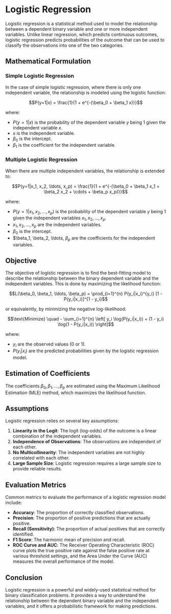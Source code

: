 # Logistic Regression

Logistic regression is a statistical method used to model the relationship between a dependent binary variable and one or more independent variables. Unlike linear regression, which predicts continuous outcomes, logistic regression predicts probabilities of the outcome that can be used to classify the observations into one of the two categories.

## Mathematical Formulation

### Simple Logistic Regression

In the case of simple logistic regression, where there is only one independent variable, the relationship is modeled using the logistic function:

$$P(y=1|x) = \frac{1}{1 + e^{-(\beta_0 + \beta_1 x)}}$$

where:
- $P(y=1|x)$ is the probability of the dependent variable $y$ being 1 given the independent variable $x$.
- $x$ is the independent variable.
- $\beta_0$ is the intercept.
- $\beta_1$ is the coefficient for the independent variable.

### Multiple Logistic Regression

When there are multiple independent variables, the relationship is extended to:

$$P(y=1|x_1, x_2, \ldots, x_p) = \frac{1}{1 + e^{-(\beta_0 + \beta_1 x_1 + \beta_2 x_2 + \cdots + \beta_p x_p)}}$$

where:
- $P(y=1|x_1, x_2, \ldots, x_p)$ is the probability of the dependent variable $y$ being 1 given the independent variables $x_1, x_2, \ldots, x_p$.
- $x_1, x_2, \ldots, x_p$ are the independent variables.
- $\beta_0$ is the intercept.
- $\beta_1, \beta_2, \ldots, $\beta_p$ are the coefficients for the independent variables.

## Objective

The objective of logistic regression is to find the best-fitting model to describe the relationship between the binary dependent variable and the independent variables. This is done by maximizing the likelihood function:

$$L(\beta_0, \beta_1, \ldots, \beta_p) = \prod_{i=1}^{n} P(y_i|x_i)^{y_i} [1 - P(y_i|x_i)]^{1 - y_i}$$

or equivalently, by minimizing the negative log-likelihood:

$$\text{Minimize} \quad - \sum_{i=1}^{n} \left[ y_i \log(P(y_i|x_i)) + (1 - y_i) \log(1 - P(y_i|x_i)) \right]$$

where:
- $y_i$ are the observed values (0 or 1).
- $P(y_i|x_i)$ are the predicted probabilities given by the logistic regression model.

## Estimation of Coefficients

The coefficients $\beta_0, \beta_1, \ldots, \beta_p$ are estimated using the Maximum Likelihood Estimation (MLE) method, which maximizes the likelihood function.

## Assumptions

Logistic regression relies on several key assumptions:
1. **Linearity in the Logit**: The logit (log-odds) of the outcome is a linear combination of the independent variables.
2. **Independence of Observations**: The observations are independent of each other.
3. **No Multicollinearity**: The independent variables are not highly correlated with each other.
4. **Large Sample Size**: Logistic regression requires a large sample size to provide reliable results.

## Evaluation Metrics

Common metrics to evaluate the performance of a logistic regression model include:
- **Accuracy**: The proportion of correctly classified observations.
- **Precision**: The proportion of positive predictions that are actually positive.
- **Recall (Sensitivity)**: The proportion of actual positives that are correctly identified.
- **F1 Score**: The harmonic mean of precision and recall.
- **ROC Curve and AUC**: The Receiver Operating Characteristic (ROC) curve plots the true positive rate against the false positive rate at various threshold settings, and the Area Under the Curve (AUC) measures the overall performance of the model.

## Conclusion

Logistic regression is a powerful and widely-used statistical method for binary classification problems. It provides a way to understand the relationship between the dependent binary variable and the independent variables, and it offers a probabilistic framework for making predictions.